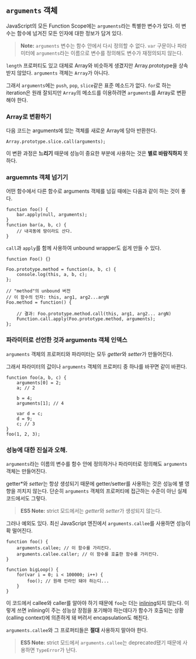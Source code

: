 ## `arguments` 객체

JavaScript의 모든 Function Scope에는 `arguments`라는 특별한 변수가 있다. 이 변수는 함수에 넘겨진 모든 인자에 대한 정보가 담겨 있다.

> **Note:** `arguments` 변수는 함수 안에서 다시 정의할 수 없다. `var` 구문이나 파라미터에 `arguments`라는 이름으로 변수를 정의해도 변수가 재정의되지 않는다.

`length` 프로퍼티도 있고 대체로 Array와 비슷하게 생겼지만 Array.prototype을 상속받지 않았다. `arguments` 객체는 `Array`가 아니다. 

그래서 `arguments`에는 `push`, `pop`, `slice`같은 표준 메소드가 없다. `for`로 하는 iteration은 원래 잘되지만 `Array`의 메소드를 이용하려면 `arguments`를 Array로 변환해야 한다.

### Array로 변환하기

다음 코드는 arguments에 있는 객체를 새로운 Array에 담아 반환한다.

    Array.prototype.slice.call(arguments);

이 변환 과정은 **느리기** 때문에 성능이 중요한 부분에 사용하는 것은 **별로 바람직하지** 못 하다.

### arguemnts 객체 넘기기

어떤 함수에서 다른 함수로 arguments 객체를 넘길 때에는 다음과 같이 하는 것이 좋다.

    function foo() {
        bar.apply(null, arguments);
    }
    function bar(a, b, c) {
        // 내곡동에 땅이라도 산다.
    }

`call`과 `apply`를 함께 사용하여 unbound wrapper도 쉽게 만들 수 있다.

    function Foo() {}

    Foo.prototype.method = function(a, b, c) {
        console.log(this, a, b, c);
    };

    // "method"의 unbound 버전
    // 이 함수의 인자: this, arg1, arg2...argN
    Foo.method = function() {

        // 결과: Foo.prototype.method.call(this, arg1, arg2... argN)
        Function.call.apply(Foo.prototype.method, arguments);
    };

### 파라미터로 선언한 것과 arguments 객체 인덱스

`arguments` 객체의 프로퍼티와 파라미터는 모두 *getter*와 *setter*가 만들어진다.

그래서 파라미터의 값이나 `arguments` 객체의 프로퍼티 중 하나를 바꾸면 같이 바뀐다.

    function foo(a, b, c) {
        arguments[0] = 2;
        a; // 2

        b = 4;
        arguments[1]; // 4

        var d = c;
        d = 9;
        c; // 3
    }
    foo(1, 2, 3);

### 성능에 대한 진실과 오해.

`arguments`라는 이름의 변수를 함수 안에 정의하거나 파라미터로 정의해도 `arguments` 객체는 만들어진다. 

getter*와 *setter*는 항상 생성되기 때문에 getter/setter를 사용하는 것은 성능에 별 영향을 끼치지 않는다. 단순히 `arguments` 객체의 프로퍼티에 접근하는 수준이 아닌 실제 코드에서도 그렇다.

> **ES5 Note:** strict 모드에서는 *getter*와 *setter*가 생성되지 않는다.

그러나 예외도 있다. 최신 JavaScript 엔진에서 `arguments.callee`를 사용하면 성능이 확 떨어진다.

    function foo() {
        arguments.callee; // 이 함수를 가리킨다.
        arguments.callee.caller; // 이 함수를 호출한 함수를 가리킨다.
    }

    function bigLoop() {
        for(var i = 0; i < 100000; i++) {
            foo(); // 원래 인라인 돼야 하는디...
        }
    }

이 코드에서 callee와 caller를 알아야 하기 때문에 `foo`는 더는 [inlining][1]되지 않는다. 이렇게 쓰면 inlining이 주는 성능상 장점을 포기해야 하는데다가 함수가 호출되는 상황(calling context)에 의존하게 돼 버려서 encapsulation도 해친다.

`arguments.callee`와 그 프로퍼티들은 **절대** 사용하지 말아야 한다.

> **ES5 Note:** strict 모드에서 `arguments.callee`는 deprecated됐기 때문에 사용하면 `TypeError`가 난다.

[1]: http://en.wikipedia.org/wiki/Inlining
